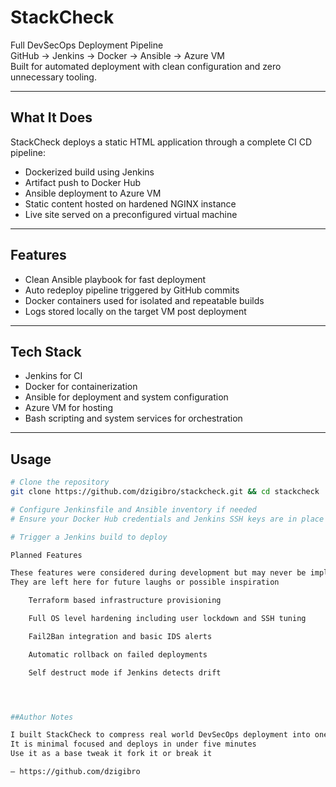 # StackCheck

Full DevSecOps Deployment Pipeline  
GitHub → Jenkins → Docker → Ansible → Azure VM  
Built for automated deployment with clean configuration and zero unnecessary tooling.

---

## What It Does

StackCheck deploys a static HTML application through a complete CI CD pipeline:

- Dockerized build using Jenkins  
- Artifact push to Docker Hub  
- Ansible deployment to Azure VM  
- Static content hosted on hardened NGINX instance  
- Live site served on a preconfigured virtual machine

---

## Features

- Clean Ansible playbook for fast deployment  
- Auto redeploy pipeline triggered by GitHub commits  
- Docker containers used for isolated and repeatable builds  
- Logs stored locally on the target VM post deployment

---

## Tech Stack

- Jenkins for CI  
- Docker for containerization  
- Ansible for deployment and system configuration  
- Azure VM for hosting  
- Bash scripting and system services for orchestration

---

## Usage

```bash
# Clone the repository
git clone https://github.com/dzigibro/stackcheck.git && cd stackcheck

# Configure Jenkinsfile and Ansible inventory if needed
# Ensure your Docker Hub credentials and Jenkins SSH keys are in place

# Trigger a Jenkins build to deploy

Planned Features

These features were considered during development but may never be implemented
They are left here for future laughs or possible inspiration

    Terraform based infrastructure provisioning

    Full OS level hardening including user lockdown and SSH tuning

    Fail2Ban integration and basic IDS alerts

    Automatic rollback on failed deployments

    Self destruct mode if Jenkins detects drift




##Author Notes

I built StackCheck to compress real world DevSecOps deployment into one pipeline without bloat
It is minimal focused and deploys in under five minutes
Use it as a base tweak it fork it or break it

– https://github.com/dzigibro
